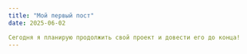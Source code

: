 ```yaml
---
title: "Мой первый пост"
date: 2025-06-02

Сегодня я планирую продолжить свой проект и довести его до конца!
---
```

